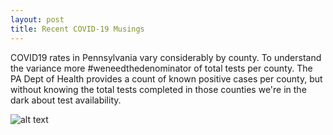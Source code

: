 ```yaml
---
layout: post
title: Recent COVID-19 Musings
---
```


COVID19 rates in Pennsylvania vary considerably by county. To understand the variance more #weneedthedenominator of total tests per county. The PA Dept of Health provides a count of known positive cases per county, but without knowing the total tests completed in those counties we're in the dark about test availability.

![alt text](https://github.com/bac3917/bac3917.github.io/img/Rplot04.png "StateComparison")
